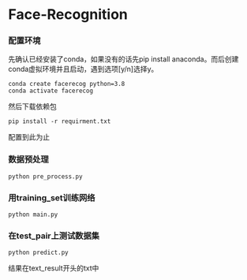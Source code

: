 # Face-Recognition
### 配置环境
先确认已经安装了conda，如果没有的话先pip install anaconda。而后创建conda虚拟环境并且启动，遇到选项[y/n]选择y。
```
conda create facerecog python=3.8
conda activate facerecog
```
然后下载依赖包
```
pip install -r requirment.txt
```
配置到此为止

### 数据预处理
```
python pre_process.py
```

### 用training_set训练网络
```
python main.py
```

### 在test_pair上测试数据集
```
python predict.py
```
结果在text_result开头的txt中
